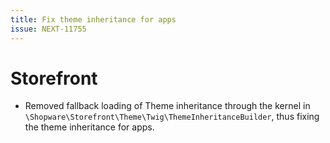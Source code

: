```yaml
---
title: Fix theme inheritance for apps
issue: NEXT-11755
---
```

# Storefront
* Removed fallback loading of Theme inheritance through the kernel in `\Shopware\Storefront\Theme\Twig\ThemeInheritanceBuilder`, thus fixing the theme inheritance for apps.
